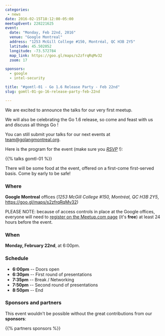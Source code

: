 ```yaml
---
categories:
 - news
date: 2016-02-15T18:12:00-05:00
meetupEvent: 228221625
event:
  date: "Monday, Feb 22nd, 2016"
  venue: "Google Montreal"
  address: "1253 McGill College #150, Montréal, QC H3B 2Y5"
  latitude: 45.502052
  longitude: -73.572784
  map_link: https://goo.gl/maps/s2zfrqRqMv32
  zoom: 17

sponsors:
  - google
  - intel-security

title: "#gomtl-01 - Go 1.6 Release Party - Feb 22nd"
slug: gomtl-01-go-16-release-party-feb-22nd

---
```


We are excited to announce the talks for our very first meetup.

We will also be celebrating the Go 1.6 release, so come and feast with
us and discuss all things Go !

You can still submit your talks for our next events at <a
href="mailto:team@golangmontreal.org">team@golangmontreal.org</a>.

Here is the program for the event (make sure you [*RSVP*](http://www.meetup.com/fr-FR/GolangMontreal/events/228221625/) !):

<!--more-->

{{% talks gomtl-01 %}}

There will be some food at the event, offered on a first-come first-served basis. Come by early to be safe!


### Where

**Google Montreal** offices (_1253 McGill College #150, Montréal, QC H3B 2Y5_, https://goo.gl/maps/s2zfrqRqMv32)

PLEASE NOTE: because of access controls in place at the Google offices, everyone
will need to [register on the Meetup.com page](http://www.meetup.com/fr-FR/GolangMontreal/events/228221625/) (it's **free**) at least 24 hours before the event.


### When

**Monday, February 22nd**, at 6:00pm.


### Schedule

* **6:00pm** -- Doors open
* **6:30pm** -- First round of presentations
* **7:35pm** -- Break / Networking
* **7:50pm** -- Second round of presentations
* **8:50pm** -- End


### Sponsors and partners

This event wouldn't be possible without the great contributions from our **sponsors**:

{{% partners sponsors %}}

<!--We would also like to warmly thank our **partners** for this meetup:-->
